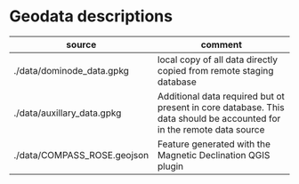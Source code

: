 # Geodata descriptions

|source|comment|
|---|---|
|./data/dominode_data.gpkg|local copy of all data directly copied from remote staging database|
|./data/auxillary_data.gpkg|Additional data required but ot present in core database. This data should be accounted for in the remote data source|
|./data/COMPASS_ROSE.geojson|Feature generated with the Magnetic Declination QGIS plugin|

